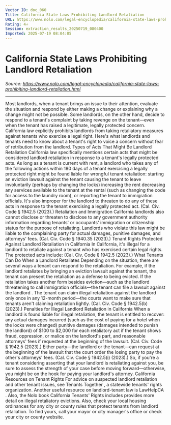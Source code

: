 ```yaml
---
Vector ID: doc_060
Title: California State Laws Prohibiting Landlord Retaliation
URL: https://www.nolo.com/legal-encyclopedia/california-state-laws-prohibiting-landlord-retaliation.html
Rating: 4⭐
Session: extraction_results_20250719_080400
Imported: 2025-07-19 08:04:05
---
```


# California State Laws Prohibiting Landlord Retaliation

_Source: https://www.nolo.com/legal-encyclopedia/california-state-laws-prohibiting-landlord-retaliation.html_

---

Most landlords, when a tenant brings an issue to their attention, evaluate the situation and respond by either making a change or explaining why a change might not be possible. Some landlords, on the other hand, decide to respond to a tenant's complaint by taking revenge on the tenant—even when the tenant has raised a legitimate, legally protected concern.
California law explicitly prohibits landlords from taking retaliatory measures against tenants who exercise a legal right. Here's what landlords and tenants need to know about a tenant's right to voice a concern without fear of retribution from the landlord.
Types of Acts That Might Be Landlord Retaliation
California law specifically mentions certain acts that might be considered landlord retaliation in response to a tenant's legally protected acts.
As long as a tenant is current with rent, a landlord who takes any of the following actions within 180 days of a tenant exercising a legally protected right might be found liable for wrongful tenant retaliation:
starting an
eviction lawsuit
against the tenant
causing the tenant to leave involuntarily (perhaps by changing the locks)
increasing the rent
decreasing any services available to the tenant at the rental (such as changing the code for access to the laundry room), or
reporting the tenant to immigration officials.
It's also improper for the landlord to threaten to do any of these acts in response to the tenant exercising a legally protected act. (Cal. Civ. Code § 1942.5 (2023).)
Retaliation and Immigration
California landlords also cannot disclose or threaten to disclose to any government authority information regarding tenants' or occupants'
immigration
or
citizenship
status for the purpose of retaliating. Landlords who violate this law might be liable to the complaining party for actual damages, punitive damages, and attorneys' fees. (Cal. Civ. Code § 1940.35 (2023).)
Tenant Rights Protected Against Landlord Retaliation in California
In California, it's illegal for a landlord to retaliate against a tenant who has exercised certain legal rights. The protected acts include:
(Cal. Civ. Code § 1942.5 (2023).)
What Tenants Can Do When a Landlord Retaliates
Depending on the situation, there are several ways a tenant can respond to the retaliation. For example, if the landlord retaliates by bringing an eviction lawsuit against the tenant, the tenant can present the retaliation as a defense to being evicted.
If the retaliation takes another form besides eviction—such as the landlord threatening to call immigration officials—the tenant can
file a lawsuit against the landlord
.
The tenant can claim illegal retaliation against the landlord only once in any 12-month period—the courts want to make sure that tenants aren't claiming retaliation lightly. (Cal. Civ. Code § 1942.5(b) (2023).)
Penalties for Illegal Landlord Retaliation in California
When a landlord is found liable for illegal retaliation, the tenant is entitled to recover:
any actual damages incurred (such as the cost of paying for a hotel when the locks were changed)
punitive damages (damages intended to punish the landlord) of $100 to $2,000 for each retaliatory act if the tenant shows fraud, oppression, or malice on the landlord's part, and
reasonable attorneys' fees if requested at the beginning of the lawsuit.
(Cal. Civ. Code § 1942.5 (2023).)
Either party—the landlord or the tenant—can request at the beginning of the lawsuit that the court order the losing party to pay the other's attorneys' fees. (Cal. Civ. Code § 1942.5(i) (2023).) So, if you're a tenant considering asserting that your landlord is retaliating against you, be sure to assess the strength of your case before moving forward—otherwise, you might be on the hook for paying your landlord's attorney.
California Resources on Tenant Rights
For advice on suspected landlord retaliation and other tenant issues, see
Tenants Together
, a statewide tenants' rights organization. Another useful resource on landlord-tenant law is
LawHelpCA
. Also, the Nolo book
California Tenants' Rights
includes provides more detail on illegal retaliatory evictions.
Also, check your local housing ordinances for any city or county rules that protect tenants from landlord retaliation. To find yours, call your mayor or city manager's office or check your city or county website.
